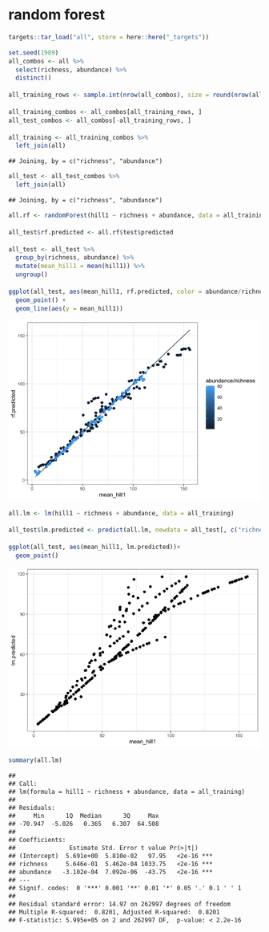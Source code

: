 random forest
================

``` r
targets::tar_load("all", store = here::here("_targets"))
```

``` r
set.seed(1989)
all_combos <- all %>%
  select(richness, abundance) %>%
  distinct()

all_training_rows <- sample.int(nrow(all_combos), size = round(nrow(all_combos)/2), replace = F)

all_training_combos <- all_combos[all_training_rows, ]
all_test_combos <- all_combos[-all_training_rows, ]

all_training <- all_training_combos %>%
  left_join(all)
```

    ## Joining, by = c("richness", "abundance")

``` r
all_test <- all_test_combos %>%
  left_join(all)
```

    ## Joining, by = c("richness", "abundance")

``` r
all.rf <- randomForest(hill1 ~ richness + abundance, data = all_training, xtest = select(all_test, richness, abundance), ytest = all_test$hill1)

all_test$rf.predicted <- all.rf$test$predicted

all_test <- all_test %>%
  group_by(richness, abundance) %>%
  mutate(mean_hill1 = mean(hill1)) %>%
  ungroup()

ggplot(all_test, aes(mean_hill1, rf.predicted, color = abundance/richness))+
  geom_point() +
  geom_line(aes(y = mean_hill1))
```

![](rf_files/figure-gfm/unnamed-chunk-3-1.png)<!-- -->

``` r
all.lm <- lm(hill1 ~ richness + abundance, data = all_training)

all_test$lm.predicted <- predict(all.lm, newdata = all_test[, c("richness", "abundance")])

ggplot(all_test, aes(mean_hill1, lm.predicted))+
  geom_point() 
```

![](rf_files/figure-gfm/unnamed-chunk-4-1.png)<!-- -->

``` r
summary(all.lm)
```

    ## 
    ## Call:
    ## lm(formula = hill1 ~ richness + abundance, data = all_training)
    ## 
    ## Residuals:
    ##     Min      1Q  Median      3Q     Max 
    ## -70.947  -5.026   0.365   6.307  64.508 
    ## 
    ## Coefficients:
    ##               Estimate Std. Error t value Pr(>|t|)    
    ## (Intercept)  5.691e+00  5.810e-02   97.95   <2e-16 ***
    ## richness     5.646e-01  5.462e-04 1033.75   <2e-16 ***
    ## abundance   -3.102e-04  7.092e-06  -43.75   <2e-16 ***
    ## ---
    ## Signif. codes:  0 '***' 0.001 '**' 0.01 '*' 0.05 '.' 0.1 ' ' 1
    ## 
    ## Residual standard error: 14.97 on 262997 degrees of freedom
    ## Multiple R-squared:  0.8201, Adjusted R-squared:  0.8201 
    ## F-statistic: 5.995e+05 on 2 and 262997 DF,  p-value: < 2.2e-16
